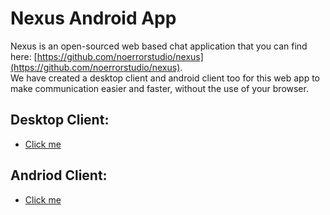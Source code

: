 # Nexus Android App
Nexus is an open-sourced web based chat application that you can find here: [https://github.com/noerrorstudio/nexus](https://github.com/noerrorstudio/nexus). \
We have created a desktop client and android client too for this web app to make communication easier and faster, without the use of your browser.

## Desktop Client:
- [Click me](https://github.com/noerrorstudio/nexus-desktop/releases)

## Andriod Client:
- [Click me](https://github.com/Clyders/nexus-android/releases)
